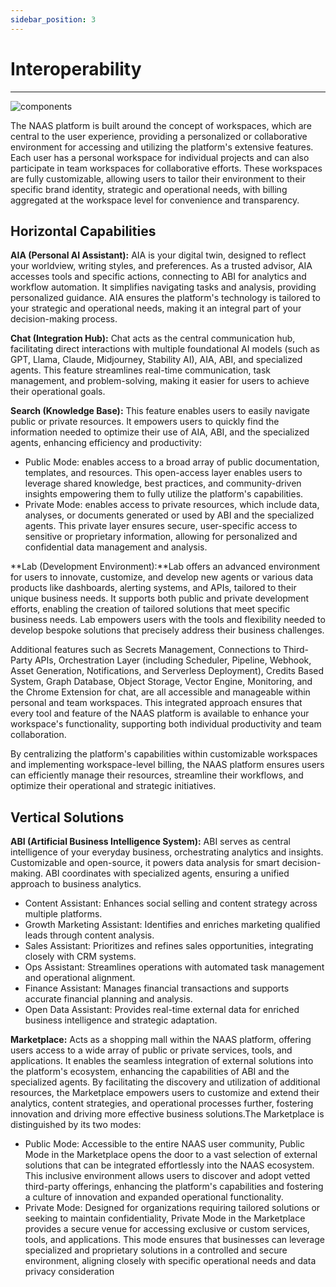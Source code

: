 ```yaml
---
sidebar_position: 3
---
```


# Interoperability
---

![components](/img/Tshaped.png)

The NAAS platform is built around the concept of workspaces, which are central to the user experience, providing a personalized or collaborative environment for accessing and utilizing the platform's extensive features. Each user has a personal workspace for individual projects and can also participate in team workspaces for collaborative efforts. These workspaces are fully customizable, allowing users to tailor their environment to their specific brand identity, strategic and operational needs, with billing aggregated at the workspace level for convenience and transparency.

## Horizontal Capabilities

**AIA (Personal AI Assistant):** AIA is your digital twin, designed to reflect your worldview, writing styles, and preferences. As a trusted advisor, AIA accesses tools and specific actions, connecting to ABI for analytics and workflow automation. It simplifies navigating tasks and analysis, providing personalized guidance. AIA ensures the platform's technology is tailored to your strategic and operational needs, making it an integral part of your decision-making process.

**Chat (Integration Hub):** Chat acts as the central communication hub, facilitating direct interactions with multiple foundational AI models (such as GPT, Llama, Claude, Midjourney, Stability AI), AIA, ABI, and specialized agents. This feature streamlines real-time communication, task management, and problem-solving, making it easier for users to achieve their operational goals. 

**Search (Knowledge Base):** This feature enables users to easily navigate public or private resources. It empowers users to quickly find the information needed to optimize their use of AIA, ABI, and the specialized agents, enhancing efficiency and productivity:
- Public Mode: enables access to a broad array of public documentation, templates, and resources. This open-access layer enables users to leverage shared knowledge, best practices, and community-driven insights empowering them to fully utilize the platform's capabilities.
- Private Mode: enables access to private resources, which include data, analyses, or documents generated or used by ABI and the specialized agents. This private layer ensures secure, user-specific access to sensitive or proprietary information, allowing for personalized and confidential data management and analysis.
  
**Lab (Development Environment):**Lab offers an advanced environment for users to innovate, customize, and develop new agents or various data products like dashboards, alerting systems, and APIs, tailored to their unique business needs. It supports both public and private development efforts, enabling the creation of tailored solutions that meet specific business needs. Lab empowers users with the tools and flexibility needed to develop bespoke solutions that precisely address their business challenges.

Additional features such as Secrets Management, Connections to Third-Party APIs, Orchestration Layer (including Scheduler, Pipeline, Webhook, Asset Generation, Notifications, and Serverless Deployment), Credits Based System, Graph Database, Object Storage, Vector Engine, Monitoring, and the Chrome Extension for chat, are all accessible and manageable within personal and team workspaces. This integrated approach ensures that every tool and feature of the NAAS platform is available to enhance your workspace's functionality, supporting both individual productivity and team collaboration.

By centralizing the platform's capabilities within customizable workspaces and implementing workspace-level billing, the NAAS platform ensures users can efficiently manage their resources, streamline their workflows, and optimize their operational and strategic initiatives.

## Vertical Solutions

**ABI (Artificial Business Intelligence System):** ABI serves as central intelligence of your everyday business, orchestrating analytics and insights. Customizable and open-source, it powers data analysis for smart decision-making. ABI coordinates with specialized agents, ensuring a unified approach to business analytics.
- Content Assistant: Enhances social selling and content strategy across multiple platforms.
- Growth Marketing Assistant: Identifies and enriches marketing qualified leads through content analysis.
- Sales Assistant: Prioritizes and refines sales opportunities, integrating closely with CRM systems.
- Ops Assistant: Streamlines operations with automated task management and operational alignment.
- Finance Assistant: Manages financial transactions and supports accurate financial planning and analysis.
- Open Data Assistant: Provides real-time external data for enriched business intelligence and strategic adaptation.

**Marketplace:** Acts as a shopping mall within the NAAS platform, offering users access to a wide array of public or private services, tools, and applications. It enables the seamless integration of external solutions into the platform's ecosystem, enhancing the capabilities of ABI and the specialized agents. By facilitating the discovery and utilization of additional resources, the Marketplace empowers users to customize and extend their analytics, content strategies, and operational processes further, fostering innovation and driving more effective business solutions.The Marketplace is distinguished by its two modes:
- Public Mode: Accessible to the entire NAAS user community, Public Mode in the Marketplace opens the door to a vast selection of external solutions that can be integrated effortlessly into the NAAS ecosystem. This inclusive environment allows users to discover and adopt vetted third-party offerings, enhancing the platform's capabilities and fostering a culture of innovation and expanded operational functionality.
- Private Mode: Designed for organizations requiring tailored solutions or seeking to maintain confidentiality, Private Mode in the Marketplace provides a secure venue for accessing exclusive or custom services, tools, and applications. This mode ensures that businesses can leverage specialized and proprietary solutions in a controlled and secure environment, aligning closely with specific operational needs and data privacy consideration